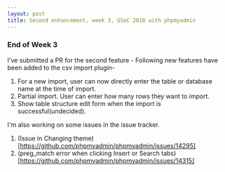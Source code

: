 ```yaml
---
layout: post
title: Second enhancement, week 3, GSoC 2018 with phpmyadmin
---
```


### End of Week 3
I've submitted a PR for the second feature -
Following new features have been added to the csv import plugin- 

1. For a new import, user can now directly enter the table or database name at the time of import.
2. Partial import. User can enter how many rows they want to import.
3. Show table structure edit form when the import is successful(undecided).

I'm also working on some issues in the issue tracker.
1. (Issue in Changing theme)[https://github.com/phpmyadmin/phpmyadmin/issues/14295]
2. (preg_match error when clicking Insert or Search tabs)[https://github.com/phpmyadmin/phpmyadmin/issues/14315]